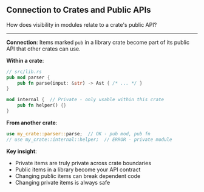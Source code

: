 ## Connection to Crates and Public APIs

How does visibility in modules relate to a crate's public API?

---

**Connection**: Items marked `pub` in a library crate become part of its public API that other crates can use.

**Within a crate**:
```rust
// src/lib.rs
pub mod parser {
    pub fn parse(input: &str) -> Ast { /* ... */ }
}

mod internal {  // Private - only usable within this crate
    pub fn helper() {}
}
```

**From another crate**:
```rust
use my_crate::parser::parse;  // OK - pub mod, pub fn
// use my_crate::internal::helper;  // ERROR - private module
```

**Key insight**:
- Private items are truly private across crate boundaries
- Public items in a library become your API contract
- Changing public items can break dependent code
- Changing private items is always safe

